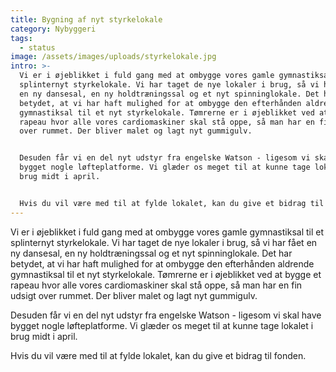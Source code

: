 ```yaml
---
title: Bygning af nyt styrkelokale
category: Nybyggeri
tags:
  - status
image: /assets/images/uploads/styrkelokale.jpg
intro: >-
  Vi er i øjeblikket i fuld gang med at ombygge vores gamle gymnastiksal til et
  splinternyt styrkelokale. Vi har taget de nye lokaler i brug, så vi har fået
  en ny dansesal, en ny holdtræningssal og et nyt spinninglokale. Det har
  betydet, at vi har haft mulighed for at ombygge den efterhånden aldrende
  gymnastiksal til et nyt styrkelokale. Tømrerne er i øjeblikket ved at bygge et
  rapeau hvor alle vores cardiomaskiner skal stå oppe, så man har en fin udsigt
  over rummet. Der bliver malet og lagt nyt gummigulv. 


  Desuden får vi en del nyt udstyr fra engelske Watson - ligesom vi skal have
  bygget nogle løfteplatforme. Vi glæder os meget til at kunne tage lokalet i
  brug midt i april.


  Hvis du vil være med til at fylde lokalet, kan du give et bidrag til fonden.
---
```

Vi er i øjeblikket i fuld gang med at ombygge vores gamle gymnastiksal til et splinternyt styrkelokale. Vi har taget de nye lokaler i brug, så vi har fået en ny dansesal, en ny holdtræningssal og et nyt spinninglokale. Det har betydet, at vi har haft mulighed for at ombygge den efterhånden aldrende gymnastiksal til et nyt styrkelokale. Tømrerne er i øjeblikket ved at bygge et rapeau hvor alle vores cardiomaskiner skal stå oppe, så man har en fin udsigt over rummet. Der bliver malet og lagt nyt gummigulv. 



Desuden får vi en del nyt udstyr fra engelske Watson - ligesom vi skal have bygget nogle løfteplatforme. Vi glæder os meget til at kunne tage lokalet i brug midt i april.



Hvis du vil være med til at fylde lokalet, kan du give et bidrag til fonden.
